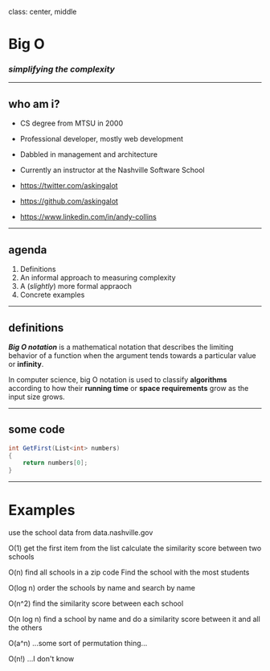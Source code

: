 class: center, middle

# Big O
### _simplifying the complexity_

---
## who am i?

* CS degree from MTSU in 2000
* Professional developer, mostly web development
* Dabbled in management and architecture
* Currently an instructor at the Nashville Software School


* https://twitter.com/askingalot
* https://github.com/askingalot
* https://www.linkedin.com/in/andy-collins

---
## agenda

1. Definitions
2. An informal approach to measuring complexity
3. A (_slightly_) more formal appraoch
4. Concrete examples

---

## definitions

_**Big O notation**_ is a mathematical notation that describes the limiting behavior of a function when the argument tends towards a particular value or **infinity**.

In computer science, big O notation is used to classify **algorithms** according to how their **running time** or **space requirements** grow as the input size grows.

---

## some code

```cs
int GetFirst(List<int> numbers)
{
    return numbers[0];
}
```

---
# Examples
use the school data from data.nashville.gov

O(1)
get the first item from the list
calculate the similarity score between two schools

O(n)
find all schools in a zip code
Find the school with the most students

O(log n)
order the schools by name and search by name

O(n^2)
find the similarity score between each school

O(n log n)
find a school by name and do a similarity score between it and all the others

O(a^n)
...some sort of permutation thing...

O(n!)
...I don't know